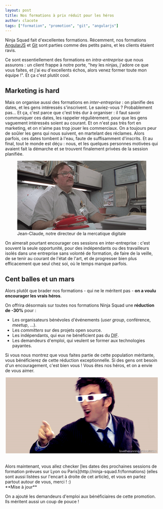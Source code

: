 ```yaml
---
layout: post
title: Nos formations à prix réduit pour les héros
author: clacote
tags: ["formation", "promotion", "git", "angularjs"]
---
```


Ninja Squad fait d'excellentes formations. Récemment, nos formations [AngularJS](http://ninja-squad.fr/formations/formation-angularjs) et [Git](http://ninja-squad.fr/formations/formation-git) sont parties comme des petits pains, et les clients étaient ravis.

Ce sont essentiellement des formations en *intra-entreprise* que nous assurons&nbsp;: un client frappe à notre porte, "hey les ninjas, j'adore ce que vous faites, et j'ai eu d'excellents échos, alors venez former toute mon équipe&nbsp;!". Et ça c'est plutôt cool.  

## Marketing is hard

Mais on organise aussi des formations en *inter-entreprise*&nbsp;: on planifie des dates, et les gens intéressés s'inscrivent. Le saviez-vous&nbsp;? Probablement pas... Et ça, c'est parce que c'est très dur à organiser&nbsp;: il faut savoir communiquer ces dates, les rappeler régulièrement, pour que les gens vaguement intéressés soient au courant. Et on n'est pas très fort en marketing, et on n'aime pas trop jouer les commerciaux. On a toujours peur de soûler les gens qui nous suivent, en martelant des réclames. Alors parfois, ces dates tombent à l'eau, faute de suffisamment d'inscrits. Et au final, tout le monde est déçu&nbsp;: nous, et les quelques personnes motivées qui avaient fait la démarche et se trouvent finalement privées de la session planifiée.

<p style="text-align: center;">
<figure>
    <img class="img-responsive" src="/assets/images/trainings-promotion/mercatique.gif" alt="Jean-Claude, notre directeur de la mercatique digitale" />
    <figcaption>Jean-Claude, notre directeur de la mercatique digitale</figcaption>
</figure>
</p>

On aimerait pourtant encourager ces sessions en inter-entreprise&nbsp;: c'est souvent la seule opportunité, pour des indépendants ou des travailleurs isolés dans une entreprise sans volonté de formation, de faire de la veille, de se tenir au courant de l'état de l'art, et de progresser bien plus efficacement que seul chez soi, où le temps manque parfois.

## Cent balles et un mars

Alors plutôt que brader nos formations&nbsp;- qui ne le méritent pas&nbsp;- **on a voulu encourager les vrais héros**.

On offrira désormais sur toutes nos formations Ninja Squad une **réduction de -30%** pour&nbsp;:

- Les organisateurs bénévoles d'événements (*user group*, conférence, *meetup*, ...).
- Les *committers* sur des projets open source.
- Les indépendants, qui eux ne bénéficient pas du <abbr title="Droit Individuel à la Formation">DIF</abbr>.
- Les demandeurs d'emploi, qui veulent se former aux technologies payantes.

Si vous nous montrez que vous faites partie de cette population méritante, vous bénéficierez de cette réduction exceptionnelle. Si des gens ont besoin d'un encouragement, c'est bien vous&nbsp;! Vous êtes nos héros, et on a envie de vous aimer.

<p style="text-align: center;">
<img class="img-responsive" src="/assets/images/trainings-promotion/yeah.gif" alt="yeah" />
</p>

<br/>
Alors maintenant, vous allez checker [les dates des prochaines sessions de formation prévues sur Lyon ou Paris](http://ninja-squad.fr/formations) (elles sont aussi listées sur l'encart à droite de cet article), et vous en parlez partout autour de vous, merci&nbsp;!&nbsp;:)

<br/>
**Mise à jour**

On a ajouté les demandeurs d'emploi aux bénéficiaires de cette promotion. Ils méritent aussi un coup de pouce&nbsp;!
